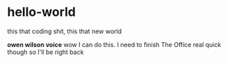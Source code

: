 # hello-world
this that coding shit, this that new world

**owen wilson voice** wow
I can do this. I need to finish The Office real quick though so I'll be right back
